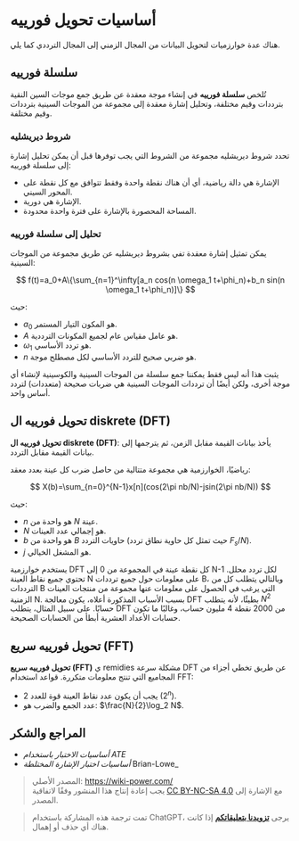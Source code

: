 # أساسيات تحويل فورييه

هناك عدة خوارزميات لتحويل البيانات من المجال الزمني إلى المجال الترددي كما يلي.

## سلسلة فورييه

تُلخص **سلسلة فورييه** في إنشاء موجة معقدة عن طريق جمع موجات السين النقية بترددات وقيم مختلفة، وتحليل إشارة معقدة إلى مجموعة من الموجات السينية بترددات وقيم مختلفة.

### شروط ديريشليه

تحدد شروط ديريشليه مجموعة من الشروط التي يجب توفرها قبل أن يمكن تحليل إشارة إلى سلسلة فورييه:

- الإشارة هي دالة رياضية، أي أن هناك نقطة واحدة وفقط تتوافق مع كل نقطة على المحور السيني.
- الإشارة هي دورية.
- المساحة المحصورة بالإشارة على فترة واحدة محدودة.

### تحليل إلى سلسلة فورييه

يمكن تمثيل إشارة معقدة تفي بشروط ديريشليه عن طريق مجموعة من الموجات السينية:

$$
f(t)=a_0+A\{\sum_{n=1}^\infty[a_n cos(n \omega_1 t+\phi_n)+b_n sin(n \omega_1 t+\phi_n)]\}
$$

حيث:

- $a_0$ هو المكون التيار المستمر.
- $A$ هو عامل مقياس عام لجميع المكونات الترددية.
- $\omega_1$ هو تردد الأساسي.
- $n$ هو ضربي صحيح للتردد الأساسي لكل مصطلح موجة.

يثبت هذا أنه ليس فقط يمكننا جمع سلسلة من الموجات السينية والكوسينية لإنشاء أي موجة أخرى، ولكن أيضًا أن ترددات الموجات السينية هي ضربات صحيحة (متعددات) لتردد أساس واحد.

## تحويل فورييه ال diskrete (DFT)

**تحويل فورييه ال diskrete (DFT)**: يأخذ بيانات القيمة مقابل الزمن، ثم يترجمها إلى بيانات القيمة مقابل التردد.

رياضيًا، الخوارزمية هي مجموعة متتالية من حاصل ضرب كل عينة بعدد معقد:

$$
X(b)=\sum_{n=0}^{N-1}x[n](cos(2\pi nb/N)-jsin(2\pi nb/N))
$$

حيث:

- $n$ هو واحدة من $N$ عينة.
- $N$ هو إجمالي عدد العينات.
- $b$ هو واحدة من $B$ حاويات التردد (حيث تمثل كل حاوية نطاق تردد $F_s /N$).
- $j$ هو المشغل الخيالي.

يستخدم خوارزمية DFT كل نقطة عينة في المجموعة من 0 إلى N-1 لكل تردد محلل. تحتوي جميع نقاط العينة N على معلومات حول جميع ترددات B، وبالتالي يتطلب كل من الترددات B التي يرغب في الحصول على معلومات عنها مجموعة من منتجات العينات الزمنية N. بسبب الأسباب المذكورة أعلاه، يكون معالجة DFT بطيئًا، لأنه يتطلب $N^2$ حسابًا. على سبيل المثال، يتطلب DFT من 2000 نقطة 4 مليون حساب، وغالبًا ما تكون حسابات الأعداد العشرية أبطأ من الحسابات الصحيحة.

## تحويل فورييه سريع (FFT)

**تحويل فورييه سريع (FFT)** ي remidies مشكلة سرعة DFT عن طريق تخطي أجزاء من المجاميع التي تنتج معلومات متكررة. قواعد استخدام FFT:

- يجب أن يكون عدد نقاط العينة قوة للعدد 2 ($2^n$).
- عدد الجمع والضرب هو: $\frac{N}{2}\log_2 N$.

## المراجع والشكر

- _أساسيات الاختبار باستخدام ATE_
- _أساسيات اختبار الإشارة المختلطة_ Brian-Lowe_

> المصدر الأصلي: <https://wiki-power.com/>  
> يجب إعادة إنتاج هذا المنشور وفقًا لاتفاقية [CC BY-NC-SA 4.0](https://creativecommons.org/licenses/by/4.0/deed.en) مع الإشارة إلى المصدر.

> تمت ترجمة هذه المشاركة باستخدام ChatGPT، يرجى [**تزويدنا بتعليقاتكم**](https://github.com/linyuxuanlin/Wiki_MkDocs/issues/new) إذا كانت هناك أي حذف أو إهمال.